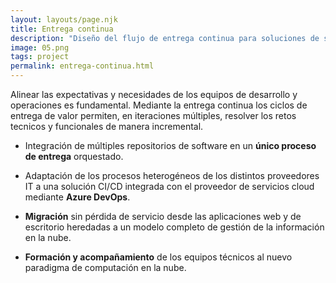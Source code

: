 ```yaml
---
layout: layouts/page.njk
title: Entrega continua
description: "Diseño del flujo de entrega continua para soluciones de software basadas en servicios cloud. Prácticas ágiles basadas en el control de versiones centralizado y la integración con herramientas DevOps."
image: 05.png
tags: project
permalink: entrega-continua.html
---
```


Alinear las expectativas y necesidades de los equipos de desarrollo y operaciones es fundamental. Mediante la entrega continua los ciclos de entrega de valor permiten, en iteraciones múltiples, resolver los retos tecnicos y funcionales de manera incremental.

- Integración de múltiples repositorios de software en un **único proceso de entrega** orquestado.

- Adaptación de los procesos heterogéneos de los distintos proveedores IT a una solución CI/CD integrada con el proveedor de servicios cloud mediante **Azure DevOps**.

- **Migración** sin pérdida de servicio desde las aplicaciones web y de escritorio heredadas a un modelo completo de gestión de la información en la nube.

- **Formación y acompañamiento** de los equipos técnicos al nuevo paradigma de computación en la nube.
